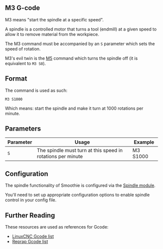## M3 G-code

M3 means "start the spindle at a specific speed".

A spindle is a controlled motor that turns a tool (endmill) at a given speed to allow it to remove material from the workpiece.

The M3 command must be accompanied by an `S` parameter which sets the speed of rotation.

M3's evil twin is the [M5](m5) command which turns the spindle off (it is equivalent to `M3 S0`).

## Format

The command is used as such:

```gcode
M3 S1000
```

Which means: start the spindle and make it turn at 1000 rotations per minute.

## Parameters

| Parameter | Usage | Example |
| --------- | ----- | ------- |
| `S`       | The spindle must turn at this speed in rotations per minute | M3 S1000 |

## Configuration

The spindle functionality of Smoothie is configured via the [Spindle module](spindle-module).

You'll need to set up appropriate configuration options to enable spindle control in your config file.

## Further Reading

These resources are used as references for Gcode:

- [LinuxCNC Gcode list](http://linuxcnc.org/docs/html/gcode.html)
- [Reprap Gcode list](http://reprap.org/wiki/G-code)
